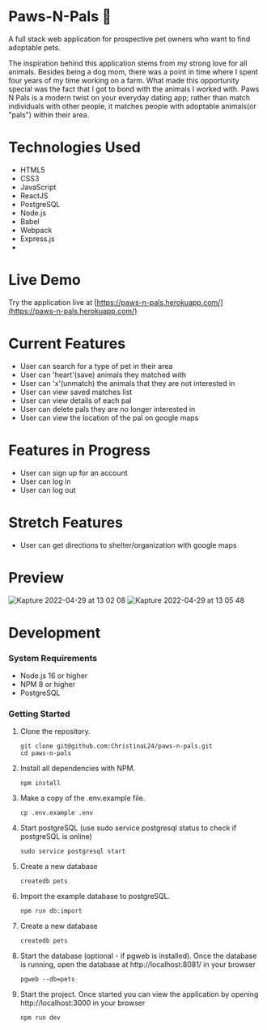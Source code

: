 # Paws-N-Pals 🐾

A full stack web application for prospective pet owners who want to find adoptable pets.

The inspiration behind this application stems from my strong love for all animals. Besides being a dog mom, there was a point in time where I spent four years of my time working on a farm. What made this opportunity special was the fact that I got to bond with the animals I worked with. Paws N Pals is a modern twist on your everyday dating app; rather than match individuals with other people, it matches people with adoptable animals(or "pals") within their area. 

# Technologies Used
- HTML5
- CSS3
- JavaScript
- ReactJS
- PostgreSQL
- Node.js
- Babel
- Webpack
- Express.js
- 

# Live Demo

Try the application live at [https://paws-n-pals.herokuapp.com/](https://paws-n-pals.herokuapp.com/)

# Current Features
- User can search for a type of pet in their area
- User can 'heart'(save) animals they matched with
- User can 'x'(unmatch) the animals that they are not interested in
- User can view saved matches list
- User can view details of each pal
- User can delete pals they are no longer interested in
- User can view the location of the pal on google maps

# Features in Progress
- User can sign up for an account
- User can log in
- User can log out

# Stretch Features
- User can get directions to shelter/organization with google maps

# Preview
![Kapture 2022-04-29 at 13 02 08](https://user-images.githubusercontent.com/97194651/166062154-c2be8159-b142-4b54-b282-7ef03c4c58b8.gif)
![Kapture 2022-04-29 at 13 05 48](https://user-images.githubusercontent.com/97194651/166062162-76217fd8-6a0c-4d0d-84b8-4050a78830a3.gif)

# Development

### System Requirements
- Node.js 16 or higher
- NPM 8 or higher
- PostgreSQL

### Getting Started

1. Clone the repository.

    ```shell
    git clone git@github.com:ChristinaL24/paws-n-pals.git
    cd paws-n-pals
    ```

2. Install all dependencies with NPM.

    ```shell
    npm install
    ```

3. Make a copy of the .env.example file.

    ```shell
    cp .env.example .env
    ```

4. Start postgreSQL (use sudo service postgresql status to check if postgreSQL is online)

    ```shell
    sudo service postgresql start
    ```
  
5. Create a new database

    ```shell
    createdb pets
    ```

6. Import the example database to postgreSQL.

    ```shell
    npm run db:import
    ```
    
7. Create a new database

    ```shell
    createdb pets
    ```

8. Start the database (optional - if pgweb is installed). Once the database is running, open the database at http://localhost:8081/ in your browser

    ```shell
    pgweb --db=pets
    ```
    
9. Start the project. Once started you can view the application by opening http://localhost:3000 in your browser

    ```shell
    npm run dev
    ```
